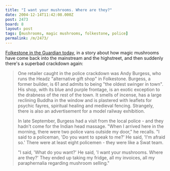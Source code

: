 ```yaml
---
title: "I want your mushrooms. Where are they?"
date: 2004-12-14T11:42:08.000Z
post: 2473
board: 8
layout: post
tags: [mushrooms, magic mushrooms, folkestone, police]
permalink: /m/2473/
---
```

<a href="http://politics.guardian.co.uk/homeaffairs/story/0,11026,1373238,00.html">Folkestone in the Guardian today</a>, in a story about how magic mushrooms have come back into the mainstream and the highstreet, and then suddenly there's a superbad crackdown again:

<blockquote>One retailer caught in the police crackdown was Andy Burgess, who runs the Headz "alternative gift shop" in Folkestone. Burgess, a former builder, is 61 and admits to being "the oldest swinger in town". His shop, with its blue and purple frontage, is an exotic exception to the drabness of the rest of the town. It smells of incense, has a large reclining Buddha in the window and is plastered with leaflets for psychic fayres, spiritual healing and medieval fencing. Strangely, there is also an advertisement for a model railway exhibition.

In late September, Burgess had a visit from the local police - and they hadn't come for the Indian head massage. "When I arrived here in the morning, there were two police vans outside my door," he recalls. "I said to a policeman, 'Do you want to speak to me?' He said, 'I'm afraid so.' There were at least eight policemen - they were like a Swat team.

"I said, 'What do you want?' He said, 'I want your mushrooms. Where are they?' They ended up taking my fridge, all my invoices, all my paraphernalia regarding mushroom selling."</blockquote>
